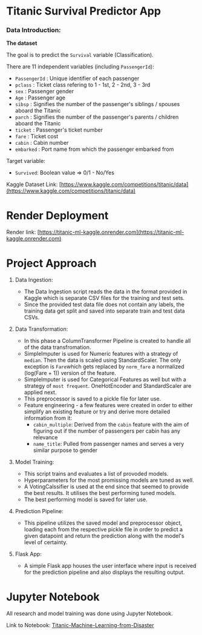 # Titanic Survival Predictor App

### Data Introduction:

**The dataset** 

The goal is to predict the `Survival` variable (Classification).

There are 11 independent variables (including `PassengerId`):

* `PassengerId` : Unique identifier of each passenger
* `pclass` : Ticket class refering to 1 - 1st, 2 - 2nd, 3 - 3rd
* `sex` : Passenger gender
* `Age` : Passenger age
* `sibsp` : Signifies the number of the passenger's siblings / spouses aboard the Titanic
* `parch` : Signifies the number of the passenger's parents / children aboard the Titanic
* `ticket` : Passenger's ticket number
* `fare` : Ticket cost
* `cabin` : Cabin number
* `embarked` : Port name from which the passenger embarked from

Target variable:
* `Survived`: Boolean value => 0/1 - No/Yes

Kaggle Dataset Link:
[https://www.kaggle.com/competitions/titanic/data](https://www.kaggle.com/competitions/titanic/data)

# Render Deployment

Render link: [https://titanic-ml-kaggle.onrender.com](https://titanic-ml-kaggle.onrender.com)

<!-- # UI

![HomepageUI](./static/images/HomepageUI.jpg) -->

# Project Approach

1. Data Ingestion: 
    * The Data Ingestion script reads the data in the format provided in Kaggle which is separate CSV files for the training and test sets. 
    * Since the provided test data file does not contain any labels, the training data get split and saved into separate train and test data CSVs.

2. Data Transformation: 
    * In this phase a ColumnTransformer Pipeline is created to handle all of the data transfromation.
    * SimpleImputer is used for Numeric features with a strategy of `median`. Then the data is scaled using StandardScaler. The only exception is `Fare`which gets replaced by `norm_fare` a normalized (log(Fare + 1)) version of the feature.
    * SimpleImputer is used for Categorical Features as well but with a strategy of `most frequent`. OneHotEncoder and StandardScaler are applied next.
    * This preprocessor is saved to a pickle file for later use.
    * Feature engineering - a few features were created in order to either simplify an existing feature or try and derive more detailed information from it:
        - `cabin_multiple`: Derived from the `cabin` feature with the aim of figuring out if the number of passengers per cabin has any relevance
        - `name_title`: Pulled from passenger names and serves a very similar purpose to gender
    

3. Model Training: 
    * This script trains and evaluates a list of provoded models.
    * Hyperparameters for the most promissing models are tuned as well.
    * A VotingCalssifier is used at the end since that seemed to provide the best results. It utilises the best performing tuned models.
    * The best performing model is saved for later use.

4. Prediction Pipeline: 
    * This pipeline utilizes the saved model and preprocessor object, loading each from the respective pickle file in order to predict a given datapoint and return the prediction along with the model's level of certainty.

5. Flask App:
    * A simple Flask app houses the user interface where input is received for the prediction pipeline and also displays the resulting output.

# Jupyter Notebook

All research and model training was done using Jupyter Notebook.

Link to Notebook: [Titanic-Machine-Learning-from-Disaster](./notebook/Titanic-Machine-Learning-from-Disaster.ipynb)